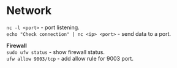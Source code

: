 # Network

`nc -l <port>` - port listening.  
`echo "Check connection" | nc <ip> <port>` - send data to a port.  

**Firewall**  
`sudo ufw status` - show firewall status.  
`ufw allow 9003/tcp` - add allow rule for 9003 port.  
